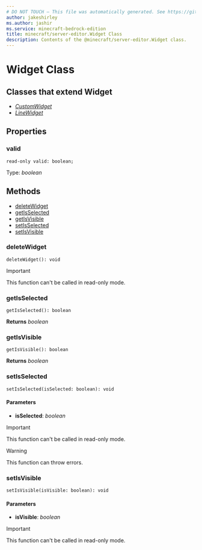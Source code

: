 ```yaml
---
# DO NOT TOUCH — This file was automatically generated. See https://github.com/mojang/minecraftapidocsgenerator to modify descriptions, examples, etc.
author: jakeshirley
ms.author: jashir
ms.service: minecraft-bedrock-edition
title: minecraft/server-editor.Widget Class
description: Contents of the @minecraft/server-editor.Widget class.
---
```

# Widget Class

## Classes that extend Widget
- [*CustomWidget*](CustomWidget.md)
- [*LineWidget*](LineWidget.md)

## Properties

### **valid**
`read-only valid: boolean;`

Type: *boolean*

## Methods
- [deleteWidget](#deletewidget)
- [getIsSelected](#getisselected)
- [getIsVisible](#getisvisible)
- [setIsSelected](#setisselected)
- [setIsVisible](#setisvisible)

### **deleteWidget**
`
deleteWidget(): void
`

> [!IMPORTANT]
> This function can't be called in read-only mode.

### **getIsSelected**
`
getIsSelected(): boolean
`

**Returns** *boolean*

### **getIsVisible**
`
getIsVisible(): boolean
`

**Returns** *boolean*

### **setIsSelected**
`
setIsSelected(isSelected: boolean): void
`

#### **Parameters**
- **isSelected**: *boolean*

> [!IMPORTANT]
> This function can't be called in read-only mode.

> [!WARNING]
> This function can throw errors.

### **setIsVisible**
`
setIsVisible(isVisible: boolean): void
`

#### **Parameters**
- **isVisible**: *boolean*

> [!IMPORTANT]
> This function can't be called in read-only mode.
